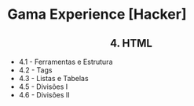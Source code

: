 # Gama Experience [Hacker]

<h2 align="center">4. HTML</h2>

- 4.1 - Ferramentas e Estrutura
- 4.2 - Tags
- 4.3 - Listas e Tabelas
- 4.5 - Divisões I
- 4.6 - Divisões II